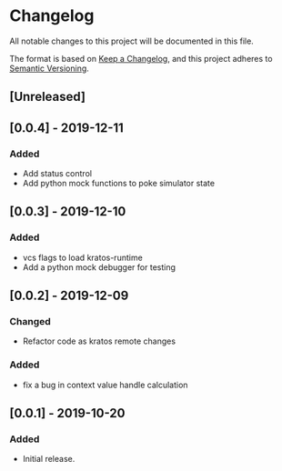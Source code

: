 # Changelog
All notable changes to this project will be documented in this file.

The format is based on [Keep a Changelog](https://keepachangelog.com/en/1.0.0/),
and this project adheres to [Semantic Versioning](https://semver.org/spec/v2.0.0.html).

## [Unreleased]
## [0.0.4] - 2019-12-11
### Added
- Add status control
- Add python mock functions to poke simulator state

## [0.0.3] - 2019-12-10
### Added
- vcs flags to load kratos-runtime
- Add a python mock debugger for testing


## [0.0.2] - 2019-12-09
### Changed
- Refactor code as kratos remote changes

### Added
- fix a bug in context value handle calculation

## [0.0.1] - 2019-10-20
### Added
- Initial release.
